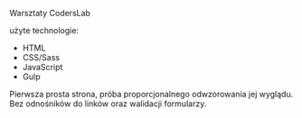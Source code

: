 Warsztaty CodersLab

użyte technologie:
- HTML
- CSS/Sass
- JavaScript
- Gulp

Pierwsza prosta strona, próba proporcjonalnego odwzorowania jej wyglądu.
Bez odnośników do linków oraz walidacji formularzy.
